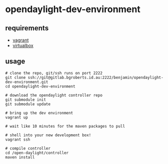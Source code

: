 # opendaylight-dev-environment
## requirements
 + [vagrant](https://www.vagrantup.com/downloads.html)
 + [virtualbox](https://www.virtualbox.org/wiki/Downloads)

## usage
```
# clone the repo, git/ssh runs on port 2222
git clone ssh://git@gitlab.bgroberts.id.au:2222/benjamin/opendaylight-dev-environment.git
cd opendaylight-dev-environment

# download the opendaylight controller repo
git submodule init
git submodule update

# bring up the dev environment
vagrant up

# wait like 10 minutes for the maven packages to pull

# shell into your new development box!
vagrant ssh

# compile controller
cd /open-daylight/controller
maven install
```
